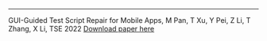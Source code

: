 ---
GUI-Guided Test Script Repair for Mobile Apps, M Pan, T Xu, Y Pei, Z Li, T Zhang, X Li, TSE 2022 [Download paper here](http://xtt5480446.github.io/files/5_METER.pdf)

